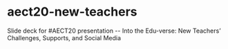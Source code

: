 # aect20-new-teachers
Slide deck for #AECT20 presentation -- Into the Edu-verse: New Teachers’ Challenges, Supports, and Social Media
